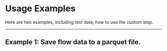 # Usage Examples

Here are two examples, including test data, how to use the custom step.

---

## Example 1: Save flow data to a parquet file.

